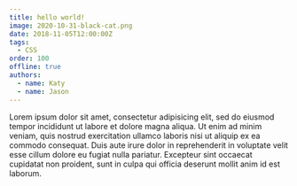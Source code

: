 ```yaml
---
title: hello world!
image: 2020-10-31-black-cat.png
date: 2018-11-05T12:00:00Z
tags:
  - CSS
order: 100
offline: true
authors:
  - name: Katy
  - name: Jason
---
```


Lorem ipsum dolor sit amet, consectetur adipisicing elit, sed do eiusmod tempor incididunt ut labore et dolore magna aliqua. Ut enim ad minim veniam, quis nostrud exercitation ullamco laboris nisi ut aliquip ex ea commodo consequat. Duis aute irure dolor in reprehenderit in voluptate velit esse cillum dolore eu fugiat nulla pariatur. Excepteur sint occaecat cupidatat non proident, sunt in culpa qui officia deserunt mollit anim id est laborum.
